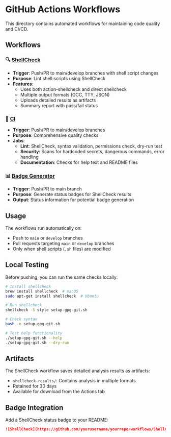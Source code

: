 # GitHub Actions Workflows

This directory contains automated workflows for maintaining code quality and CI/CD.

## Workflows

### 🔍 [ShellCheck](.github/workflows/shellcheck.yml)
- **Trigger**: Push/PR to main/develop branches with shell script changes
- **Purpose**: Lint shell scripts using ShellCheck
- **Features**:
  - Uses both action-shellcheck and direct shellcheck
  - Multiple output formats (GCC, TTY, JSON)
  - Uploads detailed results as artifacts
  - Summary report with pass/fail status

### 🚀 [CI](.github/workflows/ci.yml)
- **Trigger**: Push/PR to main/develop branches
- **Purpose**: Comprehensive quality checks
- **Jobs**:
  - **Lint**: ShellCheck, syntax validation, permissions check, dry-run test
  - **Security**: Scans for hardcoded secrets, dangerous commands, error handling
  - **Documentation**: Checks for help text and README files

### 📊 [Badge Generator](.github/workflows/badge.yml)
- **Trigger**: Push/PR to main branch
- **Purpose**: Generate status badges for ShellCheck results
- **Output**: Status information for potential badge generation

## Usage

The workflows run automatically on:
- Push to `main` or `develop` branches
- Pull requests targeting `main` or `develop` branches
- Only when shell scripts (`.sh` files) are modified

## Local Testing

Before pushing, you can run the same checks locally:

```bash
# Install shellcheck
brew install shellcheck  # macOS
sudo apt-get install shellcheck  # Ubuntu

# Run shellcheck
shellcheck -S style setup-gpg-git.sh

# Check syntax
bash -n setup-gpg-git.sh

# Test help functionality
./setup-gpg-git.sh --help
./setup-gpg-git.sh --dry-run
```

## Artifacts

The ShellCheck workflow saves detailed analysis results as artifacts:
- `shellcheck-results/`: Contains analysis in multiple formats
- Retained for 30 days
- Available for download from the Actions tab

## Badge Integration

Add a ShellCheck status badge to your README:

```markdown
![ShellCheck](https://github.com/yourusername/yourrepo/workflows/ShellCheck/badge.svg)
```
